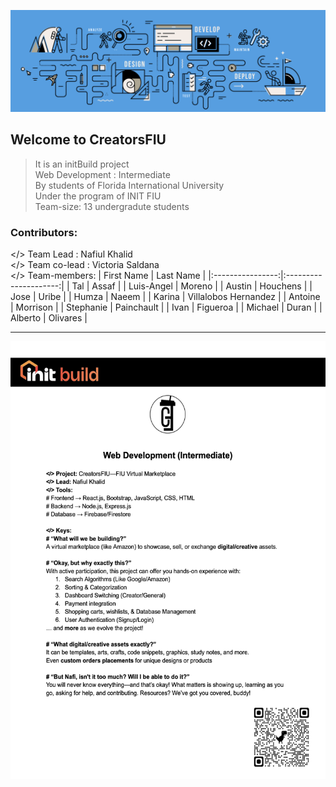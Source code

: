 ![Made with Love](cover.png)
## Welcome to CreatorsFIU 
> It is an initBuild project<br>
> Web Development : Intermediate<br>
> By students of Florida International University<br>
> Under the program of INIT FIU<br>
> Team-size: 13 undergradute students<br>

### Contributors:
</> Team Lead : Nafiul Khalid<br>
</> Team co-lead : Victoria Saldana<br>
</> Team-members:
|    First Name    |       Last Name       |
|:----------------:|:---------------------:|
|       Tal        |         Assaf         |
|   Luis-Angel     |        Moreno         |
|      Austin      |       Houchens        |
|       Jose       |         Uribe         |
|      Humza       |         Naeem         |
|      Karina      | Villalobos Hernandez  |
|     Antoine      |       Morrison        |
|    Stephanie     |      Painchault       |
|       Ivan       |       Figueroa        |
|     Michael      |         Duran         |
|     Alberto      |         Olivares      |
<hr>
<img src="initFIU-2025.PNG" width="550" height="700" alt="Thank you!">
